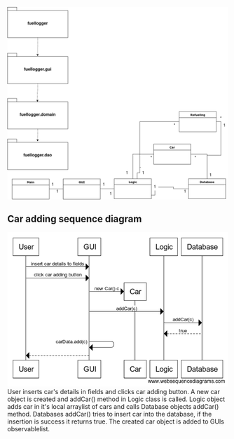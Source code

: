 ![diagram](class%20diagram.png)

## Car adding sequence diagram
![car adding sequence](caraddseq.png)
User inserts car's details in fields and clicks car adding button. 
A new car object is created and addCar() method in Logic class is called.
Logic object adds car in it's local arraylist of cars and calls Database objects addCar() method.
Databases addCar() tries to insert car into the database, if the insertion is success it returns true.
The created car object is added to GUIs observablelist.
